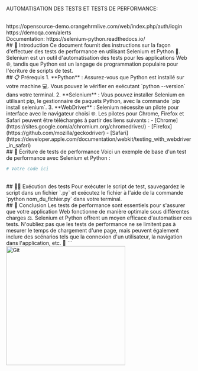 AUTOMATISATION DES TESTS ET TESTS DE PERFORMANCE:

<br>
 https://opensource-demo.orangehrmlive.com/web/index.php/auth/login


<br>
https://demoqa.com/alerts

<br>
Documentation:
https://selenium-python.readthedocs.io/
<br>
## 🚀 Introduction
Ce document fournit des instructions sur la façon d'effectuer des tests de performance en utilisant Selenium et Python 🐍. Selenium est un outil d'automatisation des tests pour les applications Web 🌐, tandis que Python est un langage de programmation populaire pour l'écriture de scripts de test.
<br>
## 📋 Prérequis
1. **Python** : Assurez-vous que Python est installé sur votre machine 💻. Vous pouvez le vérifier en exécutant `python --version` dans votre terminal.
2. **Selenium** : Vous pouvez installer Selenium en utilisant pip, le gestionnaire de paquets Python, avec la commande `pip install selenium`.
3. **WebDriver** : Selenium nécessite un pilote pour interface avec le navigateur choisi 🌐. Les pilotes pour Chrome, Firefox et Safari peuvent être téléchargés à partir des liens suivants :
    - [Chrome](https://sites.google.com/a/chromium.org/chromedriver/)
    - [Firefox](https://github.com/mozilla/geckodriver)
    - [Safari](https://developer.apple.com/documentation/webkit/testing_with_webdriver_in_safari)
<br>
## 📝 Écriture de tests de performance
Voici un exemple de base d'un test de performance avec Selenium et Python :

```python
# Votre code ici
```
<br>
## 🏃‍♀️ Exécution des tests
Pour exécuter le script de test, sauvegardez le script dans un fichier `.py` et exécutez le fichier à l'aide de la commande `python nom_du_fichier.py` dans votre terminal.
<br>
## 🎯 Conclusion
Les tests de performance sont essentiels pour s'assurer que votre application Web fonctionne de manière optimale sous différentes charges ⚖️. Selenium et Python offrent un moyen efficace d'automatiser ces tests. N'oubliez pas que les tests de performance ne se limitent pas à mesurer le temps de chargement d'une page, mais peuvent également inclure des scénarios tels que la connexion d'un utilisateur, la navigation dans l'application, etc. 🚀
```
<br>
<img width="322" alt="Git" src="https://github.com/user-attachments/assets/1d8f87ec-78e3-48f1-8884-7ba0d4fe2c40">
